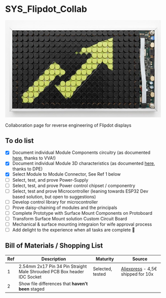 # SYS_Flipdot_Collab
![Screenshot of a comment on a GitHub image flipdog.](https://github.com/DNicholai/SYS_Flipdot_Collab/blob/main/Assets/flipdot.jpg)

Collaboration page for reverse engineering of Flipdot displays

## To do list
- [x] Document individual Module Components circuitry (as documented [here](Assets/Schematic_Module-pastille_2025-06-01_VVA.pdf), thanks to VVA!)
- [x] Document  individual Module 3D characteristics (as documented [here](Assets/Assets/FlipDot_Module-Simplified_Interface_Drawing_DPE.pdf), thanks to DPE)
- [x] Select Module to Module Connector, See Ref 1 below
- [ ] Select, test, and prove Power-Supply
- [ ] Select, test, and prove Power control chipset / componentry
- [ ] Select, test and prove Microcontroller (leaning towards ESP32 Dev based solution, but open to suggestions)
- [ ] Develop control library for microcontroller 
- [ ] Prove daisy-chaining of modules and the principals
- [ ] Complete Prototype with Surface Mount Components on Protoboard
- [ ] Transform Surface Mount solution Custom Circuit Board
- [ ] Mechanical & surface mounting integraion for wife approval process
- [ ] Add delight to the experience when all tasks are complete :tada:

## Bill of Materials / Shopping List
| Ref | Description | Maturity | Source |
| --- | --- | --- | --- |
| 1 | 2.54mm 2x17 Pin 34 Pin Straight Male Shrouded PCB Box header IDC Socket | Selected, tested | [Aliexpress](https://fr.aliexpress.com/item/1005002763733694.html?spm=a2g0o.order_list.order_list_main.11.3d971802Kre3jq&gatewayAdapt=glo2fra) - 4,5€ shipped for 10x  |
| 2 | Show file differences that **haven't been** staged |

